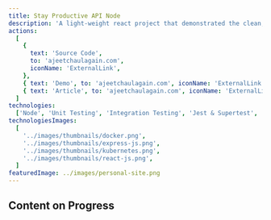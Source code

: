 ```yaml
---
title: Stay Productive API Node
description: 'A light-weight react project that demonstrated the clean, reusable, and maintainable '
actions:
  [
    {
      text: 'Source Code',
      to: 'ajeetchaulagain.com',
      iconName: 'ExternalLink',
    },
    { text: 'Demo', to: 'ajeetchaulagain.com', iconName: 'ExternalLink' },
    { text: 'Article', to: 'ajeetchaulagain.com', iconName: 'ExternalLink' },
  ]
technologies:
  ['Node', 'Unit Testing', 'Integration Testing', 'Jest & Supertest', 'Express']
technologiesImages:
  [
    '../images/thumbnails/docker.png',
    '../images/thumbnails/express-js.png',
    '../images/thumbnails/kubernetes.png',
    '../images/thumbnails/react-js.png',
  ]
featuredImage: ../images/personal-site.png
---
```


## Content on Progress
